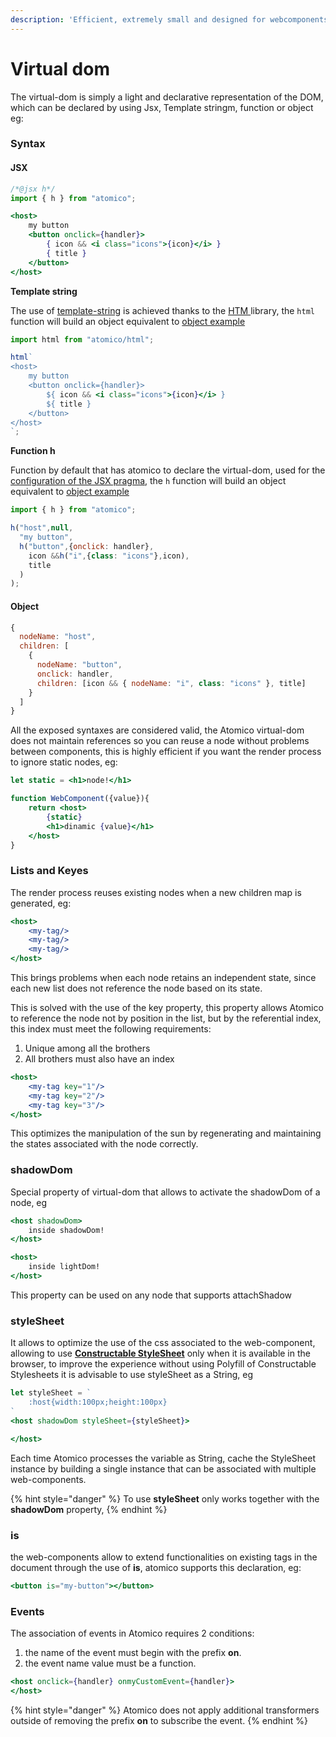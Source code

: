 ```yaml
---
description: 'Efficient, extremely small and designed for webcomponents'
---
```


# Virtual dom

The virtual-dom is simply a light and declarative representation of the DOM, which can be declared by using Jsx, Template stringm, function or object eg:

### Syntax

#### **JSX**

```jsx
/*@jsx h*/
import { h } from "atomico";

<host>    
    my button
    <button onclick={handler}>
        { icon && <i class="icons">{icon}</i> }
        { title }
    </button>
</host>
```

**Template string**

The use of [template-string](https://developer.mozilla.org/es/docs/Web/JavaScript/Referencia/template_strings) is achieved thanks to the [HTM ](https://github.com/developit/htm)library, the `html` function will build an object equivalent to [object example](https://atomico.gitbook.io/doc/guides/virtual-dom#object)

```jsx
import html from "atomico/html";

html`
<host>    
    my button
    <button onclick={handler}>
        ${ icon && <i class="icons">{icon}</i> }
        ${ title }
    </button>
</host>
`;
```

**Function h**

Function by default that has atomico to declare the virtual-dom, used for the[ configuration of the JSX pragma](https://atomico.gitbook.io/doc/get-started/installation#step-2-configure-babel-jsx-pragma),  the `h` function will build an object equivalent to [object example](https://atomico.gitbook.io/doc/guides/virtual-dom#object)

```jsx
import { h } from "atomico";

h("host",null,
  "my button",
  h("button",{onclick: handler},
    icon &&h("i",{class: "icons"},icon),
    title
  )
);
```

#### Object

```jsx
{
  nodeName: "host",
  children: [
    {
      nodeName: "button",
      onclick: handler,
      children: [icon && { nodeName: "i", class: "icons" }, title]
    }
  ]
}
```

All the exposed syntaxes are considered valid, the Atomico virtual-dom does not maintain references so you can reuse a node without problems between components, this is highly efficient if you want the render process to ignore static nodes, eg:

```jsx
let static = <h1>node!</h1>

function WebComponent({value}){
    return <host>
        {static}
        <h1>dinamic {value}</h1>
    </host>
}
```

### Lists and Keyes

The render process reuses existing nodes when a new children map is generated, eg:

```jsx
<host>
    <my-tag/>
    <my-tag/>
    <my-tag/>    
</host>
```

This brings problems when each node retains an independent state, since each new list does not reference the node based on its state.

This is solved with the use of the key property, this property allows Atomico to reference the node not by position in the list, but by the referential index, this index must meet the following requirements:

1. Unique among all the brothers
2. All brothers must also have an index

```jsx
<host>
    <my-tag key="1"/>
    <my-tag key="2"/>
    <my-tag key="3"/>   
</host>
```

This optimizes the manipulation of the sun by regenerating and maintaining the states associated with the node correctly.

### shadowDom

Special property of virtual-dom that allows to activate the shadowDom of a node, eg

```jsx
<host shadowDom>
    inside shadowDom!
</host>

<host>
    inside lightDom!
</host>
```

This property can be used on any node that supports attachShadow

### styleSheet

It allows to optimize the use of the css associated to the web-component, allowing to use [**Constructable StyleSheet**](https://developers.google.com/web/updates/2019/02/constructable-stylesheets) only when it is available in the browser, to improve the experience without using Polyfill of Constructable Stylesheets it is advisable to use styleSheet as a String, eg

```jsx
let styleSheet = `
    :host{width:100px;height:100px}
`
<host shadowDom styleSheet={styleSheet}>

</host>
```

Each time Atomico processes the variable as String, cache the StyleSheet instance by building a single instance that can be associated with multiple web-components.

{% hint style="danger" %}
To use **styleSheet** only works together with the **shadowDom** property, 
{% endhint %}

### is

the web-components allow to extend functionalities on existing tags in the document through the use of **is**, atomico supports this declaration, eg:

```jsx
<button is="my-button"></button>
```

### Events

The association of events in Atomico requires 2 conditions:

1. the name of the event must begin with the prefix **on**.
2. the event name value must be a function.

```jsx
<host onclick={handler} onmyCustomEvent={handler}>
</host>
```

{% hint style="danger" %}
Atomico does not apply additional transformers outside of removing the prefix **on** to subscribe the event.
{% endhint %}

